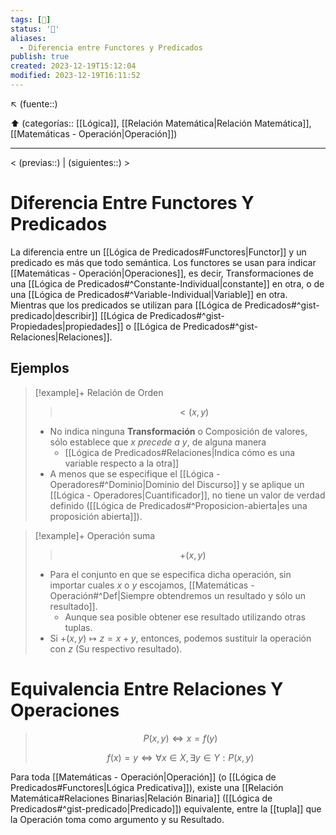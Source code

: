 ```yaml
---
tags: [📓]
status: '🌲'
aliases:
  - Diferencia entre Functores y Predicados
publish: true
created: 2023-12-19T15:12:04
modified: 2023-12-19T16:11:52
---
```


↖ (fuente::)

⬆️ (categorías:: [[Lógica]], [[Relación Matemática|Relación Matemática]], [[Matemáticas - Operación|Operación]])

---

< (previas::) | (siguientes::) >

# Diferencia Entre Functores Y Predicados

La diferencia entre un [[Lógica de Predicados#Functores|Functor]] y un predicado es más que todo semántica. Los functores se usan para indicar [[Matemáticas - Operación|Operaciones]], es decir, Transformaciones de una [[Lógica de Predicados#^Constante-Individual|constante]] en otra, o de una [[Lógica de Predicados#^Variable-Individual|Variable]] en otra. Mientras que los predicados se utilizan para [[Lógica de Predicados#^gist-predicado|describir]] [[Lógica de Predicados#^gist-Propiedades|propiedades]] o [[Lógica de Predicados#^gist-Relaciones|Relaciones]].

## Ejemplos

> [!example]+ Relación de Orden
>
> > $$<(x,y)$$
>
> - No indica ninguna **Transformación** o Composición de valores, sólo establece que $x$ *precede a* $y$, de alguna manera
>     - [[Lógica de Predicados#Relaciones|Indica cómo es una variable respecto a la otra]]
> - A menos que se especifique el [[Lógica - Operadores#^Dominio|Dominio del Discurso]] y se aplique un [[Lógica - Operadores|Cuantificador]], no tiene un valor de verdad definido ([[Lógica de Predicados#^Proposicion-abierta|es una proposición abierta]]).

> [!example]+ Operación suma
>
> > $$+(x,y)$$
>
> - Para el conjunto en que se especifica dicha operación, sin importar cuales $x$ o $y$ escojamos, [[Matemáticas - Operación#^Def|Siempre obtendremos un resultado y sólo un resultado]].
>     - Aunque sea posible obtener ese resultado utilizando otras tuplas.
> - Si $+(x,y) \mapsto z = x + y$, entonces, podemos sustituir la operación con $z$ (Su respectivo resultado).

# Equivalencia Entre Relaciones Y Operaciones

> $$P(x,y) \iff  x= f(y)$$
>
> $$f(x) = y \iff \forall x \in X, \exists y \in Y: P(x,y)$$

Para toda [[Matemáticas - Operación|Operación]] (o [[Lógica de Predicados#Functores|Lógica Predicativa]]), existe una [[Relación Matemática#Relaciones Binarias|Relación Binaria]] ([[Lógica de Predicados#^gist-predicado|Predicado]]) equivalente, entre la [[tupla]] que la Operación toma como argumento y su Resultado.
